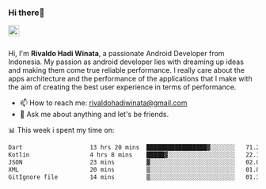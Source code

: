 ### Hi there👋
<a href="https://www.linkedin.com/in/rivaldohadiwinata/">
  <img align="left" alt="Rivaldo's LinkedIN" width="22px" src="https://upload.wikimedia.org/wikipedia/commons/8/81/LinkedIn_icon.svg" />
</a>

<br/>
<br/>

Hi, I'm **Rivaldo Hadi Winata**, a passionate Android Developer from Indonesia. 
My passion as android developer lies with dreaming up ideas and making them come true reliable performance. 
I really care about the apps architecture and the performance of the applications that I make with the aim of creating the best user experience in terms of performance.

- 📫 How to reach me: [rivaldohadiwinata@gmail.com](mailto:rivaldohadiwinata@gmail.com)
- 💬 Ask me about anything and let's be friends.

📊 This week i spent my time on:


<!--START_SECTION:waka-->

```txt
Dart                   13 hrs 20 mins  █████████████████▓░░░░░░░   71.27 %
Kotlin                 4 hrs 8 mins    █████▓░░░░░░░░░░░░░░░░░░░   22.14 %
JSON                   23 mins         ▓░░░░░░░░░░░░░░░░░░░░░░░░   02.05 %
XML                    20 mins         ▒░░░░░░░░░░░░░░░░░░░░░░░░   01.83 %
GitIgnore file         14 mins         ▒░░░░░░░░░░░░░░░░░░░░░░░░   01.33 %
```

<!--END_SECTION:waka-->


<!--- 🔭 I’m currently working on Management Order Depot Acun -->

<!--
**rivaldotjioe/rivaldotjioe** is a ✨ _special_ ✨ repository because its `README.md` (this file) appears on your GitHub profile.

Here are some ideas to get you started:

- 🔭 I’m currently working on ...
- 🌱 I’m currently learning ...
- 👯 I’m looking to collaborate on ...
- 🤔 I’m looking for help with ...
- 💬 Ask me about ...
- 📫 How to reach me: ...
- 😄 Pronouns: ...
- ⚡ Fun fact: ...
-->

